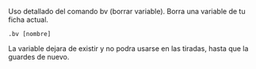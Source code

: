 Uso detallado del comando bv (borrar variable).
Borra una variable de tu ficha actual.

```
.bv [nombre]
```

La variable dejara de existir y no podra usarse en las tiradas, hasta que la guardes de nuevo.

